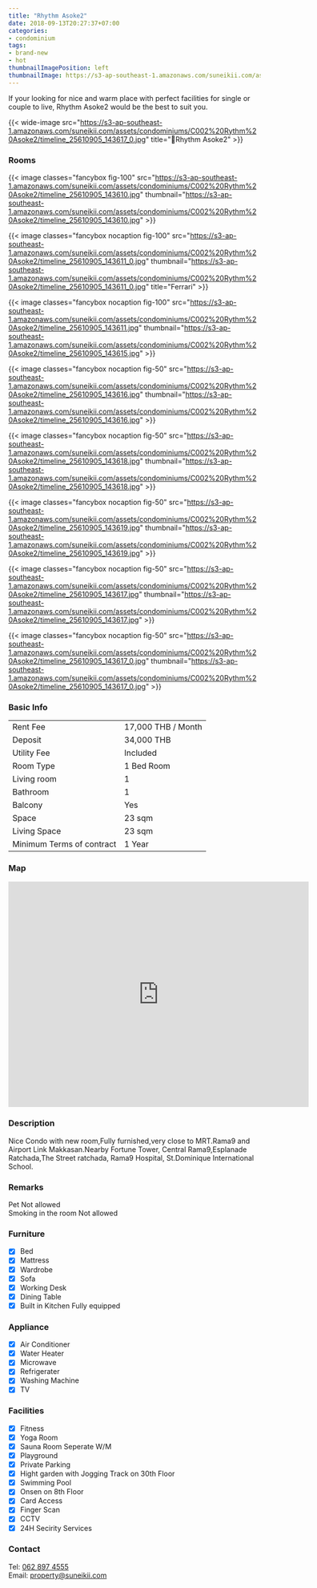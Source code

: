 ```yaml
---
title: "Rhythm Asoke2"
date: 2018-09-13T20:27:37+07:00
categories:
- condominium
tags:
- brand-new
- hot
thumbnailImagePosition: left
thumbnailImage: https://s3-ap-southeast-1.amazonaws.com/suneikii.com/assets/condominiums/C002%20Rythm%20Asoke2/timeline_25610905_143620.jpg
---
```


If your looking for nice and warm place with perfect facilities for single or couple to live, Rhythm Asoke2 would be the best to suit you.
<!--more-->

<p></p>

{{< wide-image src="https://s3-ap-southeast-1.amazonaws.com/suneikii.com/assets/condominiums/C002%20Rythm%20Asoke2/timeline_25610905_143617_0.jpg" title="Rhythm Asoke2" >}}

### Rooms

<p></p>

{{< image classes="fancybox fig-100" src="https://s3-ap-southeast-1.amazonaws.com/suneikii.com/assets/condominiums/C002%20Rythm%20Asoke2/timeline_25610905_143610.jpg" thumbnail="https://s3-ap-southeast-1.amazonaws.com/suneikii.com/assets/condominiums/C002%20Rythm%20Asoke2/timeline_25610905_143610.jpg" >}}

{{< image classes="fancybox nocaption fig-100" src="https://s3-ap-southeast-1.amazonaws.com/suneikii.com/assets/condominiums/C002%20Rythm%20Asoke2/timeline_25610905_143611_0.jpg" thumbnail="https://s3-ap-southeast-1.amazonaws.com/suneikii.com/assets/condominiums/C002%20Rythm%20Asoke2/timeline_25610905_143611_0.jpg" title="Ferrari" >}}

{{< image classes="fancybox nocaption fig-100" src="https://s3-ap-southeast-1.amazonaws.com/suneikii.com/assets/condominiums/C002%20Rythm%20Asoke2/timeline_25610905_143611.jpg" thumbnail="https://s3-ap-southeast-1.amazonaws.com/suneikii.com/assets/condominiums/C002%20Rythm%20Asoke2/timeline_25610905_143615.jpg" >}}

{{< image classes="fancybox nocaption fig-50" src="https://s3-ap-southeast-1.amazonaws.com/suneikii.com/assets/condominiums/C002%20Rythm%20Asoke2/timeline_25610905_143616.jpg" thumbnail="https://s3-ap-southeast-1.amazonaws.com/suneikii.com/assets/condominiums/C002%20Rythm%20Asoke2/timeline_25610905_143616.jpg" >}}

{{< image classes="fancybox nocaption fig-50" src="https://s3-ap-southeast-1.amazonaws.com/suneikii.com/assets/condominiums/C002%20Rythm%20Asoke2/timeline_25610905_143618.jpg" thumbnail="https://s3-ap-southeast-1.amazonaws.com/suneikii.com/assets/condominiums/C002%20Rythm%20Asoke2/timeline_25610905_143618.jpg" >}}

{{< image classes="fancybox nocaption fig-50" src="https://s3-ap-southeast-1.amazonaws.com/suneikii.com/assets/condominiums/C002%20Rythm%20Asoke2/timeline_25610905_143619.jpg" thumbnail="https://s3-ap-southeast-1.amazonaws.com/suneikii.com/assets/condominiums/C002%20Rythm%20Asoke2/timeline_25610905_143619.jpg" >}}

{{< image classes="fancybox nocaption fig-50" src="https://s3-ap-southeast-1.amazonaws.com/suneikii.com/assets/condominiums/C002%20Rythm%20Asoke2/timeline_25610905_143617.jpg" thumbnail="https://s3-ap-southeast-1.amazonaws.com/suneikii.com/assets/condominiums/C002%20Rythm%20Asoke2/timeline_25610905_143617.jpg" >}}

{{< image classes="fancybox nocaption fig-50" src="https://s3-ap-southeast-1.amazonaws.com/suneikii.com/assets/condominiums/C002%20Rythm%20Asoke2/timeline_25610905_143617_0.jpg" thumbnail="https://s3-ap-southeast-1.amazonaws.com/suneikii.com/assets/condominiums/C002%20Rythm%20Asoke2/timeline_25610905_143617_0.jpg" >}}

<p></p>

### Basic Info

|  |  |
|----------|------------|
| Rent Fee | 17,000 THB / Month |
| Deposit  | 34,000 THB |
| Utility Fee | Included |
| Room Type | 1 Bed Room |
| Living room | 1 |
| Bathroom | 1|
| Balcony  | Yes |
| Space | 23 sqm |
| Living Space | 23 sqm |
| Minimum Terms of contract<br> | 1 Year |


<p></p>

### Map

<p></p>

<iframe width="600" height="450" frameborder="0" style="border:0" src="https://www.google.com/maps/embed/v1/place?q=Rhythm%20Asoke2&key=AIzaSyDdueX_zbg1XGbwPCLZqpc_trVmgbaPs1I" allowfullscreen></iframe>

<p></p>

### Description

<p></p>

Nice Condo with new room,Fully furnished,very close to MRT.Rama9 and Airport Link Makkasan.Nearby Fortune Tower, Central Rama9,Esplanade Ratchada,The Street ratchada, Rama9 Hospital, St.Dominique International School.

### Remarks

<p></p>

Pet Not allowed  
Smoking in the room Not allowed


### Furniture

- [x] Bed
- [x] Mattress
- [x] Wardrobe
- [x] Sofa
- [x] Working Desk
- [x] Dining Table
- [x] Built in Kitchen Fully equipped

### Appliance

- [x] Air Conditioner
- [x] Water Heater
- [x] Microwave
- [x] Refrigerater
- [x] Washing Machine
- [x] TV

### Facilities

- [x] Fitness
- [x] Yoga Room
- [x] Sauna Room Seperate W/M
- [x] Playground
- [x] Private Parking
- [x] Hight garden with Jogging Track on 30th Floor
- [x] Swimming Pool
- [x] Onsen on 8th Floor
- [x] Card Access
- [x] Finger Scan
- [x] CCTV
- [x] 24H Secirity Services

### Contact

Tel: <a href="tel:062 897 4555">062 897 4555</a><br>
Email: <a href="mailto:property@suneikii.com">property@suneikii.com</a>